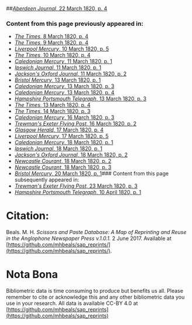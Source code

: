 ##[*Aberdeen Journal*, 22 March 1820, p. 4](https://mhbeals.github.io/sap_html/Aberdeen-Journal/Aberdeen-Journal-22-March-1820-p-4)

### Content from this page previously appeared in:
+ [*The Times*, 8 March 1820, p. 4](https://mhbeals.github.io/sap_html/The-Times/The-Times-8-March-1820-p-4)
+ [*The Times*, 9 March 1820, p. 4](https://mhbeals.github.io/sap_html/The-Times/The-Times-9-March-1820-p-4)
+ [*Liverpool Mercury*, 10 March 1820, p. 5](https://mhbeals.github.io/sap_html/Liverpool-Mercury/Liverpool-Mercury-10-March-1820-p-5)
+ [*The Times*, 10 March 1820, p. 4](https://mhbeals.github.io/sap_html/The-Times/The-Times-10-March-1820-p-4)
+ [*Caledonian Mercury*, 11 March 1820, p. 1](https://mhbeals.github.io/sap_html/Caledonian-Mercury/Caledonian-Mercury-11-March-1820-p-1)
+ [*Ipswich Journal*, 11 March 1820, p. 1](https://mhbeals.github.io/sap_html/Ipswich-Journal/Ipswich-Journal-11-March-1820-p-1)
+ [*Jackson's Oxford Journal*, 11 March 1820, p. 2](https://mhbeals.github.io/sap_html/Jackson's-Oxford-Journal/Jackson's-Oxford-Journal-11-March-1820-p-2)
+ [*Bristol Mercury*, 13 March 1820, p. 1](https://mhbeals.github.io/sap_html/Bristol-Mercury/Bristol-Mercury-13-March-1820-p-1)
+ [*Caledonian Mercury*, 13 March 1820, p. 3](https://mhbeals.github.io/sap_html/Caledonian-Mercury/Caledonian-Mercury-13-March-1820-p-3)
+ [*Caledonian Mercury*, 13 March 1820, p. 4](https://mhbeals.github.io/sap_html/Caledonian-Mercury/Caledonian-Mercury-13-March-1820-p-4)
+ [*Hampshire Portsmouth Telegraph*, 13 March 1820, p. 3](https://mhbeals.github.io/sap_html/Hampshire-Portsmouth-Telegraph/Hampshire-Portsmouth-Telegraph-13-March-1820-p-3)
+ [*The Times*, 13 March 1820, p. 4](https://mhbeals.github.io/sap_html/The-Times/The-Times-13-March-1820-p-4)
+ [*The Times*, 14 March 1820, p. 3](https://mhbeals.github.io/sap_html/The-Times/The-Times-14-March-1820-p-3)
+ [*Caledonian Mercury*, 16 March 1820, p. 3](https://mhbeals.github.io/sap_html/Caledonian-Mercury/Caledonian-Mercury-16-March-1820-p-3)
+ [*Trewman's Exeter Flying Post*, 16 March 1820, p. 2](https://mhbeals.github.io/sap_html/Trewman's-Exeter-Flying-Post/Trewman's-Exeter-Flying-Post-16-March-1820-p-2)
+ [*Glasgow Herald*, 17 March 1820, p. 4](https://mhbeals.github.io/sap_html/Glasgow-Herald/Glasgow-Herald-17-March-1820-p-4)
+ [*Liverpool Mercury*, 17 March 1820, p. 5](https://mhbeals.github.io/sap_html/Liverpool-Mercury/Liverpool-Mercury-17-March-1820-p-5)
+ [*Caledonian Mercury*, 18 March 1820, p. 1](https://mhbeals.github.io/sap_html/Caledonian-Mercury/Caledonian-Mercury-18-March-1820-p-1)
+ [*Ipswich Journal*, 18 March 1820, p. 1](https://mhbeals.github.io/sap_html/Ipswich-Journal/Ipswich-Journal-18-March-1820-p-1)
+ [*Jackson's Oxford Journal*, 18 March 1820, p. 2](https://mhbeals.github.io/sap_html/Jackson's-Oxford-Journal/Jackson's-Oxford-Journal-18-March-1820-p-2)
+ [*Newcastle Courant*, 18 March 1820, p. 2](https://mhbeals.github.io/sap_html/Newcastle-Courant/Newcastle-Courant-18-March-1820-p-2)
+ [*Newcastle Courant*, 18 March 1820, p. 3](https://mhbeals.github.io/sap_html/Newcastle-Courant/Newcastle-Courant-18-March-1820-p-3)
+ [*Bristol Mercury*, 20 March 1820, p. 1](https://mhbeals.github.io/sap_html/Bristol-Mercury/Bristol-Mercury-20-March-1820-p-1)### Content from this page subsequently appeared in:
+ [*Trewman's Exeter Flying Post*, 23 March 1820, p. 3](https://mhbeals.github.io/sap_html/Trewman's-Exeter-Flying-Post/Trewman's-Exeter-Flying-Post-23-March-1820-p-3)
+ [*Hampshire Portsmouth Telegraph*, 10 April 1820, p. 1](https://mhbeals.github.io/sap_html/Hampshire-Portsmouth-Telegraph/Hampshire-Portsmouth-Telegraph-10-April-1820-p-1)
                    
# Citation: 

Beals. M. H. *Scissors and Paste Database: A Map of Reprinting and Reuse in the Anglophone Newspaper Press v.1.0.1.* 2 June 2017. Available at [https://github.com/mhbeals/sap_reprints/](https://github.com/mhbeals/sap_reprints/). 
                    
# Nota Bona

Bibliometric data is time consuming to produce but benefits us all. Please remember to cite or acknowledge this and any other bibliometric data you use in your research. All data is available CC-BY 4.0 at [https://github.com/mhbeals/sap_reprints](https://github.com/mhbeals/sap_reprints)